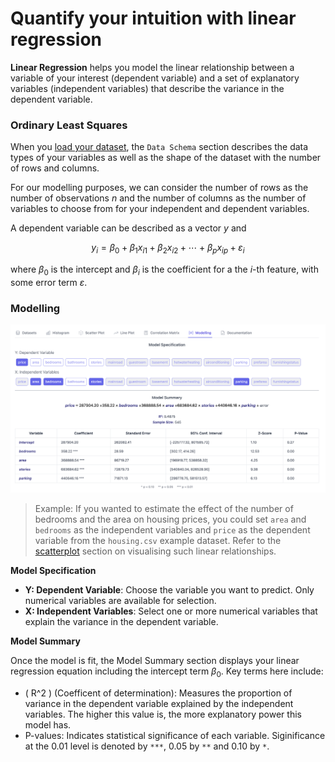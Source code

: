 # Quantify your intuition with linear regression

**Linear Regression** helps you model the linear relationship between a variable of your interest (dependent variable) and a set of explanatory variables (independent variables) that describe the variance in the dependent variable.

### Ordinary Least Squares
When you [load your dataset](../datasets/index.md), the `Data Schema` section describes the data types of your variables as well as the shape of the dataset with the number of rows and columns.

For our modelling purposes, we can consider the number of rows as the number of observations $n$ and the number of columns as the number of variables to choose from for your independent and dependent variables.

A dependent variable can be described as a vector $y$ and

$$
y_{i} = \beta_{0} + \beta_{1} x_{i1} + \beta_{2} x_{i2} + \cdots + \beta_{p} x_{ip} + \varepsilon_{i}
$$

where $\beta_{0}$ is the intercept and $\beta_{i}$ is the coefficient for a the $i$-th feature, with some error term $\varepsilon$.

### Modelling

![Linear Regression Interface](images/regression.png)

> Example: If you wanted to estimate the effect of the number of bedrooms and the area on housing prices, you could set `area` and `bedrooms` as the independent variables and `price` as the dependent variable from the `housing.csv` example dataset. Refer to the [scatterplot](../scatterplot/index.md) section on visualising such linear relationships.

**Model Specification**

- **Y: Dependent Variable**: Choose the variable you want to predict. Only numerical variables are available for selection.
- **X: Independent Variables**: Select one or more numerical variables that explain the variance in the dependent variable.

**Model Summary**

Once the model is fit, the Model Summary section displays your linear regression equation including the intercept term $\beta_0$. Key terms here include:

- \( R^2 \) (Coefficent of determination): Measures the proportion of variance in the dependent variable explained by the independent variables. The higher this value is, the more explanatory power this model has.
- P-values: Indicates statistical significance of each variable. Siginificance at the 0.01 level is denoted by `***`, 0.05 by `**` and 0.10 by `*`.


